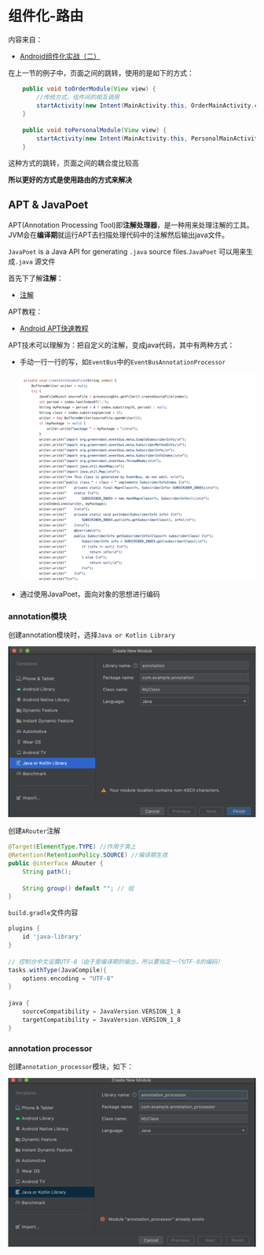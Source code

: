 # 组件化-路由

内容来自：

+ [Android组件化实战（二）](https://www.bilibili.com/video/BV1X5411A7dc)



在上一节的例子中，页面之间的跳转，使用的是如下的方式：

```java
    public void toOrderModule(View view) {
        //传统方式，组件间的相互调用
        startActivity(new Intent(MainActivity.this, OrderMainActivity.class));
    }

    public void toPersonalModule(View view) {
        startActivity(new Intent(MainActivity.this, PersonalMainActivity.class));
    }
```

这种方式的跳转，页面之间的耦合度比较高

**所以更好的方式是使用路由的方式来解决**



## APT & JavaPoet

APT(Annotation Processing Tool)即**注解处理器**，是一种用来处理注解的工具。JVM会在**编译期**就运行APT去扫描处理代码中的注解然后输出java文件。

`JavaPoet` is a Java API for generating `.java` source files.`JavaPoet` 可以用来生成`.java` 源文件

首先下了解**注解**：

+ [注解](https://www.liaoxuefeng.com/wiki/1252599548343744/1255945389098144)



APT教程：

+ [Android APT快速教程](https://juejin.cn/post/6844903696900292621)



APT技术可以理解为：把自定义的注解，变成java代码，其中有两种方式：

+ 手动一行一行的写，如`EventBus`中的`EventBusAnnotationProcessor`

  ![019](https://github.com/winfredzen/Android-Basic/blob/master/%E6%9E%B6%E6%9E%84/images/019.png)

+ 通过使用JavaPoet，面向对象的思想进行编码



### annotation模块

创建annotation模块时，选择`Java or Kotlin Library`

![020](https://github.com/winfredzen/Android-Basic/blob/master/%E6%9E%B6%E6%9E%84/images/020.png)

创建`ARouter`注解

```java
@Target(ElementType.TYPE) //作用于类上
@Retention(RetentionPolicy.SOURCE) //编译期生效
public @interface ARouter {
    String path();

    String group() default ""; // 组
}
```

`build.gradle`文件内容

```groovy
plugins {
    id 'java-library'
}

// 控制台中文设置UTF-8（由于是编译期的输出，所以要指定一个UTF-8的编码）
tasks.withType(JavaCompile){
    options.encoding = "UTF-8"
}

java {
    sourceCompatibility = JavaVersion.VERSION_1_8
    targetCompatibility = JavaVersion.VERSION_1_8
}
```



### annotation processor

创建`annotation_processor`模块，如下：

![021](https://github.com/winfredzen/Android-Basic/blob/master/%E6%9E%B6%E6%9E%84/images/021.png)

















































